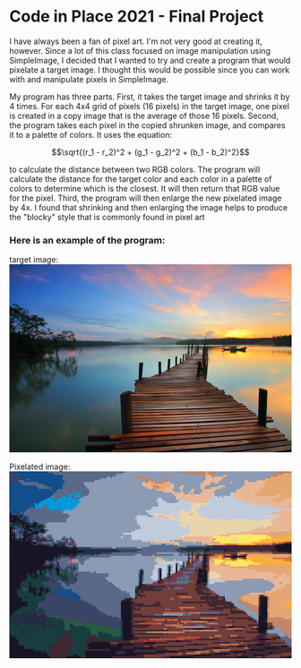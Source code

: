 # Code in Place 2021 - Final Project

<p>I have always been a fan of pixel art.  I'm not very good at creating it, however.  Since
a lot of this class focused on image manipulation using SimpleImage, I decided that I wanted 
to try and create a program that would pixelate a target image.  I thought this would be
possible since you can work with and manipulate pixels in SimpleImage.  
</p>

<p>My program has three parts.  First, it takes the target image and shrinks it by 4 times.
For each 4x4 grid of pixels (16 pixels) in the target image, one pixel is created in a copy
image that is the average of those 16 pixels.  Second, the program takes each pixel in the 
copied shrunken image,  and compares it to a palette of colors.  It uses the equation:
</p>

$$\sqrt{(r_1 - r_2)^2 + (g_1 - g_2)^2 + (b_1 - b_2)^2}$$

<p>to calculate the distance between two RGB colors.  The program will calculate the distance
for the target color and each color in a palette of colors to determine which is the closest.
It will then return that RGB value for the pixel.  Third, the program will then enlarge the
new pixelated image by 4x.  I found that shrinking and then enlarging the image helps to 
produce the "blocky" style that is commonly found in pixel art</p>

### Here is an example of the program:

target image:<br>
![Image of Landscape](Images/landscape.jpg)

Pixelated image:<br>
![Pixelated landscape](Pixel%20Images/pixelimage.png)